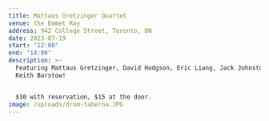 ```yaml
---
title: Mattaus Gretzinger Quartet
venue: the Emmet Ray
address: 942 College Street, Toronto, ON
date: 2023-07-19
start: "12:00"
end: "14:00"
description: >-
  Featuring Mattaus Gretzinger, David Hodgson, Eric Liang, Jack Johnston, and
  Keith Barstow!


  $10 with reservation, $15 at the door.
image: /uploads/drom-taberna.JPG
---
```

